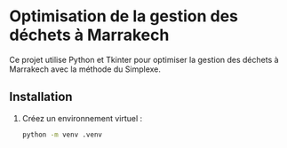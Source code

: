 # Optimisation de la gestion des déchets à Marrakech

Ce projet utilise Python et Tkinter pour optimiser la gestion des déchets à Marrakech avec la méthode du Simplexe.

## Installation
1. Créez un environnement virtuel :
   ```bash
   python -m venv .venv